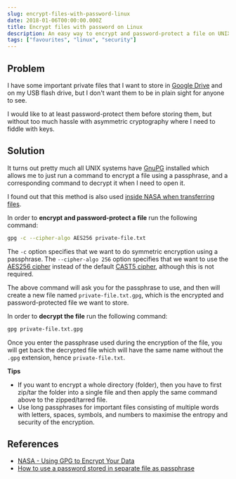 ```yaml
---
slug: encrypt-files-with-password-linux
date: 2018-01-06T00:00:00.000Z
title: Encrypt files with password on Linux
description: An easy way to encrypt and password-protect a file on UNIX
tags: ["favourites", "linux", "security"]
---
```


## Problem

I have some important private files that I want to store in [Google Drive](https://www.google.com/drive/) and on my USB flash drive, but I don't want them to be in plain sight for anyone to see.

I would like to at least password-protect them before storing them, but without too much hassle with asymmetric cryptography where I need to fiddle with keys.

## Solution

It turns out pretty much all UNIX systems have [GnuPG](https://www.gnupg.org/) installed which allows me to just run a command to encrypt a file using a passphrase, and a corresponding command to decrypt it when I need to open it.

I found out that this method is also used [inside NASA when transferring files](https://www.nas.nasa.gov/hecc/support/kb/using-gpg-to-encrypt-your-data_242.html).

In order to **encrypt and password-protect a file** run the following command:

```sh
gpg -c --cipher-algo AES256 private-file.txt
```

The `-c` option specifies that we want to do symmetric encryption using a passphrase. The `--cipher-algo 256` option specifies that we want to use the [AES256 cipher](https://en.wikipedia.org/wiki/Advanced_Encryption_Standard) instead of the default [CAST5 cipher](https://en.wikipedia.org/wiki/CAST-128), although this is not required.

The above command will ask you for the passphrase to use, and then will create a new file named `private-file.txt.gpg`, which is the encrypted and password-protected file we want to store.

In order to **decrypt the file** run the following command:

```sh
gpg private-file.txt.gpg
```

Once you enter the passphrase used during the encryption of the file, you will get back the decrypted file which will have the same name without the `.gpg` extension, hence `private-file.txt`.

**Tips**

* If you want to encrypt a whole directory (folder), then you have to first zip/tar the folder into a single file and then apply the same command above to the zipped/tarred file.
* Use long passphrases for important files consisting of multiple words with letters, spaces, symbols, and numbers to maximise the entropy and security of the encryption.

## References

* [NASA - Using GPG to Encrypt Your Data](https://www.nas.nasa.gov/hecc/support/kb/using-gpg-to-encrypt-your-data_242.html)
* [How to use a password stored in separate file as passphrase](https://www.cyberciti.biz/tips/linux-how-to-encrypt-and-decrypt-files-with-a-password.html#comment-4392)
